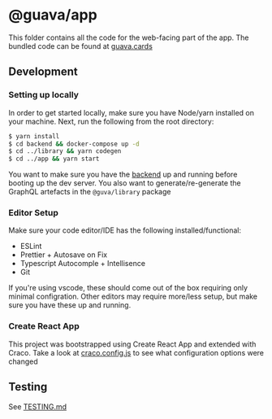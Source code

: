 # @guava/app

This folder contains all the code for the web-facing part of the app.
The bundled code can be found at [guava.cards](https://guava.cards)

## Development

### Setting up locally

In order to get started locally, make sure you have Node/yarn installed on your machine.
Next, run the following from the root directory:

```bash
$ yarn install
$ cd backend && docker-compose up -d
$ cd ../library && yarn codegen
$ cd ../app && yarn start
```

You want to make sure you have the [backend](../backend/README.md) up and running before booting up the dev server.
You also want to generate/re-generate the GraphQL artefacts in the `@guva/library` package

### Editor Setup

Make sure your code editor/IDE has the following installed/functional:

- ESLint
- Prettier + Autosave on Fix
- Typescript Autocomple + Intellisence
- Git

If you're using vscode, these should come out of the box requiring only minimal configration.
Other editors may require more/less setup, but make sure you have these up and running.

### Create React App

This project was bootstrapped using Create React App and extended with Craco.
Take a look at [craco.config.js](./craco.config.js) to see what configuration options were changed

## Testing

See [TESTING.md](../TESTING.md)
